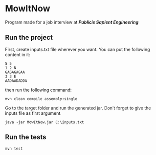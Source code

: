 # MowItNow
Program made for a job interview at ***Publicis Sapient Engineering***

## Run the project

First, create inputs.txt file wherever you want. You can put the following content in it:
```
5 5
1 2 N
GAGAGAGAA
3 3 E
AADAADADDA
```

then run the following command:
```
mvn clean compile assembly:single
```

Go to the target folder and run the generated jar. Don't forget to give the inputs file as first argument.
```
java -jar MowItNow.jar C:\inputs.txt
```

## Run the tests
```
mvn test
```